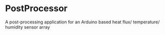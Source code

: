 # PostProcessor
A post-processing application for an Arduino based heat flux/ temperature/ humidity sensor array 
